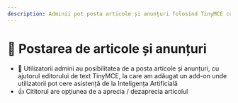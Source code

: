 ```yaml
---
description: Adminii pot posta articole și anunțuri folosind TinyMCE cu suport AI.
---
```


# 📃 Postarea de articole și anunțuri

* 📑 Utilizatorii admini au posibilitatea de a posta articole și anunțuri, cu ajutorul editorului de text TinyMCE, la care am adăugat un add-on unde utilizatorii pot cere asistență de la Inteligența Artificială
* 👍 Cititorul are opțiunea de a aprecia / dezaprecia articolul

<figure><img src="broken-reference" alt=""><figcaption></figcaption></figure>
